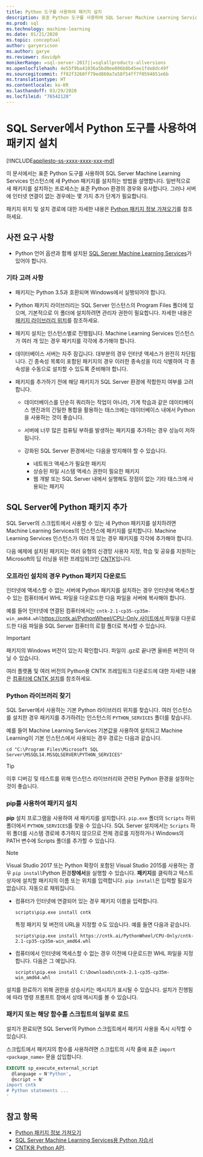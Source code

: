 ```yaml
---
title: Python 도구를 사용하여 패키지 설치
description: 표준 Python 도구를 사용하여 SQL Server Machine Learning Services 인스턴스에 새 Python 패키지를 설치하는 방법을 알아봅니다.
ms.prod: sql
ms.technology: machine-learning
ms.date: 01/21/2020
ms.topic: conceptual
author: garyericson
ms.author: garye
ms.reviewer: davidph
monikerRange: =sql-server-2017||=sqlallproducts-allversions
ms.openlocfilehash: 4e55f9ba41036a5bd0ee806b8b45ee1fde8dc49f
ms.sourcegitcommit: ff82f3260ff79ed860a7a58f54ff7f0594851e6b
ms.translationtype: HT
ms.contentlocale: ko-KR
ms.lasthandoff: 03/29/2020
ms.locfileid: "76542128"
---
```

# <a name="install-packages-with-python-tools-on-sql-server"></a>SQL Server에서 Python 도구를 사용하여 패키지 설치
[!INCLUDE[appliesto-ss-xxxx-xxxx-xxx-md](../../includes/appliesto-ss-xxxx-xxxx-xxx-md.md)]

이 문서에서는 표준 Python 도구를 사용하여 SQL Server Machine Learning Services 인스턴스에 새 Python 패키지를 설치하는 방법을 설명합니다. 일반적으로 새 패키지를 설치하는 프로세스는 표준 Python 환경의 경우와 유사합니다. 그러나 서버에 인터넷 연결이 없는 경우에는 몇 가지 추가 단계가 필요합니다.

패키지 위치 및 설치 경로에 대한 자세한 내용은 [Python 패키지 정보 가져오기](python-package-information.md)를 참조하세요.

## <a name="prerequisites"></a>사전 요구 사항

+ Python 언어 옵션과 함께 설치된 [SQL Server Machine Learning Services](../install/sql-machine-learning-services-windows-install.md)가 있어야 합니다.

### <a name="other-considerations"></a>기타 고려 사항

+ 패키지는 Python 3.5과 호환되며 Windows에서 실행되어야 합니다.

+ Python 패키지 라이브러리는 SQL Server 인스턴스의 Program Files 폴더에 있으며, 기본적으로 이 폴더에 설치하려면 관리자 권한이 필요합니다. 자세한 내용은 [패키지 라이브러리 위치](../package-management/python-package-information.md#default-python-library-location)를 참조하세요.

+ 패키지 설치는 인스턴스별로 진행됩니다. Machine Learning Services 인스턴스가 여러 개 있는 경우 패키지를 각각에 추가해야 합니다.

+ 데이터베이스 서버는 자주 잠깁니다. 대부분의 경우 인터넷 액세스가 완전히 차단됩니다. 긴 종속성 목록이 포함된 패키지의 경우 이러한 종속성을 미리 식별하여 각 종속성을 수동으로 설치할 수 있도록 준비해야 합니다.

+ 패키지를 추가하기 전에 해당 패키지가 SQL Server 환경에 적합한지 여부를 고려합니다.

  + 데이터베이스를 단순히 쿼리하는 작업이 아니라, 기계 학습과 같은 데이터베이스 엔진과의 긴밀한 통합을 활용하는 태스크에는 데이터베이스 내에서 Python을 사용하는 것이 좋습니다.

  + 서버에 너무 많은 컴퓨팅 부하를 발생하는 패키지를 추가하는 경우 성능이 저하됩니다.

  + 강화된 SQL Server 환경에서는 다음을 방지해야 할 수 있습니다.
    + 네트워크 액세스가 필요한 패키지
    + 상승된 파일 시스템 액세스 권한이 필요한 패키지
    + 웹 개발 또는 SQL Server 내에서 실행해도 장점이 없는 기타 태스크에 사용되는 패키지

## <a name="add-a-python-package-on-sql-server"></a>SQL Server에 Python 패키지 추가

SQL Server의 스크립트에서 사용할 수 있는 새 Python 패키지를 설치하려면 Machine Learning Services의 인스턴스에 패키지를 설치합니다. Machine Learning Services 인스턴스가 여러 개 있는 경우 패키지를 각각에 추가해야 합니다.

다음 예제에 설치된 패키지는 여러 유형의 신경망 사용자 지정, 학습 및 공유를 지원하는 Microsoft의 딥 러닝을 위한 프레임워크인 [CNTK](https://docs.microsoft.com/cognitive-toolkit/)입니다.

### <a name="for-offline-install-download-the-python-package"></a>오프라인 설치의 경우 Python 패키지 다운로드

인터넷에 액세스할 수 없는 서버에 Python 패키지를 설치하는 경우 인터넷에 액세스할 수 있는 컴퓨터에서 WHL 파일을 다운로드한 다음 파일을 서버에 복사해야 합니다.

예를 들어 인터넷에 연결된 컴퓨터에서는 `cntk-2.1-cp35-cp35m-win_amd64.whl`[https://cntk.ai/PythonWheel/CPU-Only 사이트에서 ](https://cntk.ai/PythonWheel/CPU-Only/cntk-2.1-cp35-cp35m-win_amd64.whl) 파일을 다운로드한 다음 파일을 SQL Server 컴퓨터의 로컬 폴더로 복사할 수 있습니다.

> [!IMPORTANT]
> 패키지의 Windows 버전이 있는지 확인합니다. 파일이 .gz로 끝나면 올바른 버전이 아닐 수 있습니다.

여러 플랫폼 및 여러 버전의 Python용 CNTK 프레임워크 다운로드에 대한 자세한 내용은 [컴퓨터에 CNTK 설치](https://docs.microsoft.com/cognitive-toolkit/Setup-CNTK-on-your-machine)를 참조하세요.

### <a name="locate-the-python-library"></a>Python 라이브러리 찾기

SQL Server에서 사용하는 기본 Python 라이브러리 위치를 찾습니다. 여러 인스턴스를 설치한 경우 패키지를 추가하려는 인스턴스의 `PYTHON_SERVICES` 폴더를 찾습니다.

예를 들어 Machine Learning Services 기본값을 사용하여 설치되고 Machine Learning이 기본 인스턴스에서 사용되는 경우 경로는 다음과 같습니다.

```console
cd "C:\Program Files\Microsoft SQL Server\MSSQL14.MSSQLSERVER\PYTHON_SERVICES"
```

> [!TIP]
> 이후 디버깅 및 테스트를 위해 인스턴스 라이브러리와 관련된 Python 환경을 설정하는 것이 좋습니다.

### <a name="install-the-package-using-pip"></a>pip를 사용하여 패키지 설치

**pip** 설치 프로그램을 사용하여 새 패키지를 설치합니다. `pip.exe` 폴더의 `Scripts` 하위 폴더에서 `PYTHON_SERVICES`를 찾을 수 있습니다. SQL Server 설치에서는 `Scripts` 하위 폴더를 시스템 경로에 추가하지 않으므로 전체 경로를 지정하거나 Windows의 PATH 변수에 Scripts 폴더를 추가할 수 있습니다.

> [!NOTE]
> Visual Studio 2017 또는 Python 확장이 포함된 Visual Studio 2015를 사용하는 경우 `pip install`Python 환경**창에서**을 실행할 수 있습니다. **패키지**를 클릭하고 텍스트 상자에 설치할 패키지의 이름 또는 위치를 입력합니다. `pip install`은 입력할 필요가 없습니다. 자동으로 채워집니다.

+ 컴퓨터가 인터넷에 연결되어 있는 경우 패키지 이름을 입력합니다.

  ```console
  scripts\pip.exe install cntk
  ```
  특정 패키지 및 버전의 URL을 지정할 수도 있습니다. 예를 들면 다음과 같습니다.

  ```console
  scripts\pip.exe install https://cntk.ai/PythonWheel/CPU-Only/cntk-2.1-cp35-cp35m-win_amd64.whl
  ```

+ 컴퓨터에서 인터넷에 액세스할 수 없는 경우 이전에 다운로드한 WHL 파일을 지정합니다. 다음은 그 예입니다.

  ```console
  scripts\pip.exe install C:\Downloads\cntk-2.1-cp35-cp35m-win_amd64.whl
  ```

설치를 완료하기 위해 권한을 상승시키는 메시지가 표시될 수 있습니다.
설치가 진행됨에 따라 명령 프롬프트 창에서 상태 메시지를 볼 수 있습니다.

### <a name="load-the-package-or-its-functions-as-part-of-your-script"></a>패키지 또는 해당 함수를 스크립트의 일부로 로드

설치가 완료되면 SQL Server의 Python 스크립트에서 패키지 사용을 즉시 시작할 수 있습니다.

스크립트에서 패키지의 함수를 사용하려면 스크립트의 시작 줄에 표준 `import <package_name>` 문을 삽입합니다.

```sql
EXECUTE sp_execute_external_script 
  @language = N'Python', 
  @script = N'
import cntk
# Python statements ...
'
```

## <a name="see-also"></a>참고 항목

+ [Python 패키지 정보 가져오기](python-package-information.md)
+ [SQL Server Machine Learning Services용 Python 자습서](../tutorials/sql-server-python-tutorials.md)
+ [CNTK용 Python API](https://cntk.ai/pythondocs/tutorials.html).

